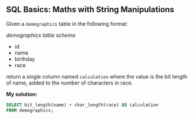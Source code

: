 ## SQL Basics: Maths with String Manipulations

Given a `demographics` table in the following format:

*demographics table schema*
* id
* name
* birthday
* race

return a single column named `calculation` where the value is the bit length of name, added to the number of characters in race.


**My solution:**
  
```sql  
SELECT bit_length(name) + char_length(race) AS calculation
FROM demographics;
```
